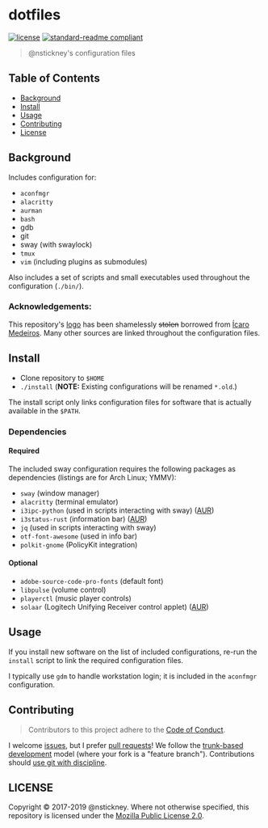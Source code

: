# dotfiles

[![license](https://img.shields.io/github/license/nstickney/dotfiles.svg)](LICENSE)
[![standard-readme compliant](https://img.shields.io/badge/readme%20style-standard-brightgreen.svg?style=flat-square)](https://github.com/RichardLitt/standard-readme)

> @nstickney's configuration files

## Table of Contents

- [Background](#background)
- [Install](#install)
- [Usage](#usage)
- [Contributing](#contributing)
- [License](#license)

## Background

Includes configuration for:

* `aconfmgr`
* `alacritty`
* `aurman`
* `bash`
* gdb
* git
* sway (with swaylock)
* `tmux`
* `vim` (including plugins as submodules)

Also includes a set of scripts and small executables used throughout the configuration (`./bin/`).

### Acknowledgements:

This repository's [logo](logo.png) has been shamelessly ~~stolen~~ borrowed from [Ícaro Medeiros](https://dotfiles.zeef.com/icaro.medeiros). Many other sources are linked throughout the configuration files.

## Install

* Clone repository to `$HOME`
* `./install` (**NOTE:** Existing configurations will be renamed `*.old`.)

The install script only links configuration files for software that is actually available in the `$PATH`.

### Dependencies

#### Required

The included sway configuration requires the following packages as dependencies (listings are for Arch Linux; YMMV):

* `sway` (window manager)
* `alacritty` (terminal emulator)
* `i3ipc-python` (used in scripts interacting with sway) ([AUR](https://aur.archlinux.org/packages/i3ipc-python))
* `i3status-rust` (information bar) ([AUR](https://aur.archlinux.org/packages/i3status-rust/))
* `jq` (used in scripts interacting with sway)
* `otf-font-awesome` (used in info bar)
* `polkit-gnome` (PolicyKit integration)

#### Optional

* `adobe-source-code-pro-fonts` (default font)
* `libpulse` (volume control)
* `playerctl` (music player controls)
* `solaar` (Logitech Unifying Receiver control applet) ([AUR](https://aur.archlinux.org/packages/solaar/))

## Usage

If you install new software on the list of included configurations, re-run the `install` script to link the required configuration files.

I typically use `gdm` to handle workstation login; it is included in the `aconfmgr` configuration.

## Contributing

> Contributors to this project adhere to the [Code of Conduct](CONDUCT.md).

I welcome [issues](https://gitlab.com/nstickney/dotfiles/issues "Issues"), but I prefer [pull requests](https://gitlab.com/nstickney/dotfiles/merge_requests "Pull requests")!
We follow the [trunk-based development](https://trunkbaseddevelopment.com/) model (where your fork is a "feature branch").
Contributions should [use git with discipline](https://drewdevault.com/2019/02/25/Using-git-with-discipline.html).

## LICENSE

Copyright &copy; 2017-2019 @nstickney.
Where not otherwise specified, this repository is licensed under the [Mozilla Public License 2.0](LICENSE).
